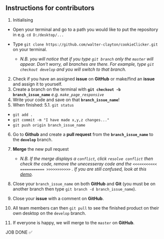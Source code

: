 ## Instructions for contributors
1. Initialising
  * Open your terminal and go to a path you would like to put the repository in e.g. `cd D:/desktop/...`
  * Type `git clone https://github.com/walter-clayton/cookieClicker.git` on your terminal.

	*  *N.B. you will notice that if you type `git branch` only the `master` will appear. Don't worry, all branches are there. For example, type `git checkout develop` and you will switch to that branch.*

2. Check if you have an assigned **issue** on **GitHub** or make/find an **issue** and assign it to yourself.
3. Create a branch on the terminal with **`git checkout -b branch_issue_name`** *e.g. `make_page_responsive`*
4. Write your code and save on that **`branch_issue_name`**!
5. When finished:
  5.1. `git status`
 * `git add .`
 * `git commit -m "I have made x,y,z changes..."`
 * `git push origin branch_issue_name`
6. Go to **Github** and create a **pull request** from the **`branch_issue_name`** to the **`develop`** branch. 
7. **Merge** the new pull request

	  * *N.B. If the merge displays a `conflict`,  click `resolve conflict` then check the code, remove the unecesseray code and the `<<<<<<<<<<< =========== >>>>>>>>>>>` . If you are still confused, look at this [demo](https://www.youtube.com/watch?v=JtIX3HJKwfo).*

8. Close your `branch_issue_name` on both **GitHub** and **Git** (you must be on another branch then type `git branch -d branch_issue_name`).
9. Close your **issue** with a comment on **GitHub**. 
10. All team members can then `git pull` to see the finished product on their own desktop on the `develop` branch.
11. If everyone is happy, we will merge to the `master` on **GitHub**.

JOB DONE :white_check_mark: